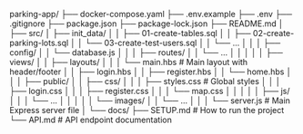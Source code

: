 parking-app/
├── docker-compose.yaml
├── .env.example
├── .env
├── .gitignore
├── package.json
├── package-lock.json
├── README.md
│
├── src/
│   ├── init_data/
│   │   ├── 01-create-tables.sql
│   │   ├── 02-create-parking-lots.sql
│   │   └── 03-create-test-users.sql
│   │   └── ...
│   │
│   ├── config/
│   │   └── database.js
│   │
│   ├── routes/
│   │   └── ...
│   │
│   │
│   ├── views/
│   │   ├── layouts/
│   │   │   └── main.hbs       # Main layout with header/footer
│   │   ├── login.hbs
│   │   ├── register.hbs
│   │   └── home.hbs
│   │
│   ├── public/
│   │   ├── css/
│   │   │   ├── styles.css     # Global styles
│   │   │   ├── login.css
│   │   │   ├── register.css
│   │   │   └── map.css
│   │   │
│   │   ├── js/
│   │   │   └── ...
│   │   │
│   │   └── images/
│   │       └── ...
│   │
│   └── server.js              # Main Express server file
│
└── docs/
    ├── SETUP.md               # How to run the project
    └── API.md                 # API endpoint documentation